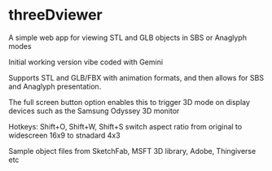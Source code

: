 # threeDviewer

A simple web app for viewing STL and GLB objects in SBS or Anaglyph modes

Initial working version vibe coded with Gemini

Supports STL and GLB/FBX with animation formats, and then allows for SBS and Anaglyph presentation. 

The full screen button option enables this to trigger 3D mode on display devices such as the Samsung Odyssey 3D monitor

Hotkeys: Shift+O, Shift+W, Shift+S  switch aspect ratio from original to widescreen 16x9 to stnadard 4x3

Sample object files from SketchFab, MSFT 3D library, Adobe, Thingiverse etc
